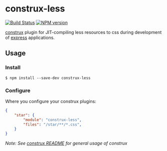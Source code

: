 # construx-less

[![Build Status](https://travis-ci.org/krakenjs/construx-star.svg?branch=master)](https://travis-ci.org/krakenjs/construx-star)
[![NPM version](https://badge.fury.io/js/construx-star.png)](http://badge.fury.io/js/construx-star)

[construx](https://github.com/krakenjs/construx) plugin for JIT-compiling less resources to css during development of [express](http://expressjs.com/) applications.

## Usage

### Install

```shell
$ npm install --save-dev construx-less
```

### Configure

Where you configure your construx plugins:

```json
{
    "star": {
        "module": "construx-less",
        "files": "/star/**/*.css",
    }
}
```

_Note: See [construx README](https://github.com/krakenjs/construx/blob/master/README.md) for general usage of construx_
